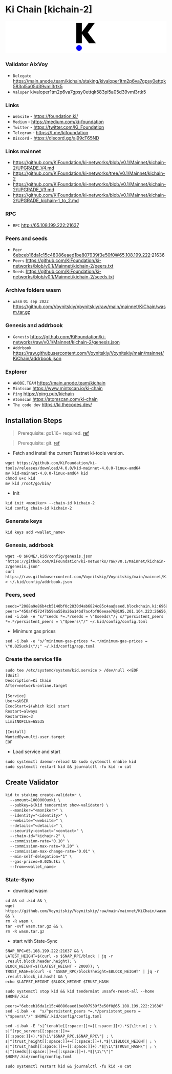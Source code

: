 # Ki Chain [kichain-2]
![KiChain Guide](https://github.com/Voynitskiy/Voynitskiy/blob/main/mainnet/KiChain/KiChain.png)
### Validator AlxVoy
* `Delegate` https://main.anode.team/kichain/staking/kivaloper1tm2p6va7gpsy0ettqk583pl5a05d39vml3rtk5
* `Valoper` kivaloper1tm2p6va7gpsy0ettqk583pl5a05d39vml3rtk5
### Links
* `Website` - https://foundation.ki/
* `Medium` - https://medium.com/ki-foundation
* `Twitter` - https://twitter.com/Ki_Foundation
* `Telegram` - https://t.me/kifoundation
* `Discord` - https://discord.gg/aj99cT65ND
### Links mainnet
* https://github.com/KiFoundation/ki-networks/blob/v0.1/Mainnet/kichain-2/UPGRADE_V4.md
* https://github.com/KiFoundation/ki-networks/tree/v0.1/Mainnet/kichain-2
* https://github.com/KiFoundation/ki-networks/blob/v0.1/Mainnet/kichain-2/UPGRADE_V3.md
* https://github.com/KiFoundation/ki-networks/blob/v0.1/Mainnet/kichain-2/UPGRADE_kichain-1_to_2.md
### RPC
* `RPC` http://65.108.199.222:21637
### Peers and seeds
* `Peer` 6ebceb16da1c15c48086eaed1be807939f3e50f0@65.108.199.222:21636
* `Peers` https://github.com/KiFoundation/ki-networks/blob/v0.1/Mainnet/kichain-2/peers.txt
* `Seeds` https://github.com/KiFoundation/ki-networks/blob/v0.1/Mainnet/kichain-2/seeds.txt
### Archive folders wasm
* `wasm` `01 sep 2022` https://github.com/Voynitskiy/Voynitskiy/raw/main/mainnet/KiChain/wasm.tar.gz
### Genesis and addrbook
* `Genesis` https://github.com/KiFoundation/ki-networks/raw/v0.1/Mainnet/kichain-2/genesis.json
* `Addrbook` https://raw.githubusercontent.com/Voynitskiy/Voynitskiy/main/mainnet/KiChain/addrbook.json
### Explorer
* `ANODE.TEAM` https://main.anode.team/kichain
* `Mintscan` https://www.mintscan.io/ki-chain
* `Ping` https://ping.pub/kichain
* `Atomscan` https://atomscan.com/ki-chain
* `The code dev` https://ki.thecodes.dev/
## Installation Steps
>Prerequisite: go1.16+ required. [ref](https://golang.org/doc/install)

>Prerequisite: git. [ref](https://github.com/git/git)

* Fetch and install the current Testnet ki-tools version.
```shell
wget https://github.com/KiFoundation/ki-tools/releases/download/4.0.0/kid-mainnet-4.0.0-linux-amd64
mv kid-mainnet-4.0.0-linux-amd64 kid
chmod u+x kid
mv kid /root/go/bin/
```
* Init
```
kid init <moniker> --chain-id kichain-2
kid config chain-id kichain-2
```

### Generate keys
```
kid keys add <wallet_name>
```
### Genesis, addrbook
```
wget -O $HOME/.kid/config/genesis.json "https://github.com/KiFoundation/ki-networks/raw/v0.1/Mainnet/kichain-2/genesis.json"
curl https://raw.githubusercontent.com/Voynitskiy/Voynitskiy/main/mainnet/KiChain/addrbook.json > ~/.kid/config/addrbook.json
```
### Peers, seed
```
seeds="2088a9e86b4cb5140bf0c2830d4ab6824c85c4aa@seed.blockchain.ki:6969"
peers="450af457247b59aa558a26a14bd7ac4bf86eeae70@195.201.164.223:26656,81eef39d2ca9a07490857d197423da4ba5e01879@15.188.134.35:26656,5adb5ad6a6fcef624866cefdb551dafdc07f7e78@15.188.198.188:26656,41b321292cbe50c5c30017cc71c404481be0e20b@3.38.12.5:26656,644df8ae7f92e4b77cce887479798b7a7b300797@162.55.189.153:26656,f2b80411c2b48935b796c91c907565c3bd78aff4@142.132.184.154:26656,90c0614a1af1320665cab280bd5e73a18ddf09b8@38.242.200.186:26656,520f6bef2b8fa29dc618b080fe99767562089c78@65.108.206.131:26656"
sed -i.bak -e "s/^seeds *=.*/seeds = \"$seeds\"/; s/^persistent_peers *=.*/persistent_peers = \"$peers\"/" ~/.kid/config/config.toml
```
* Minimum gas prices
```
sed -i.bak -e "s/^minimum-gas-prices *=.*/minimum-gas-prices = \"0.025uxki\"/;" ~/.kid/config/app.toml
```
### Create the service file
```
sudo tee /etc/systemd/system/kid.service > /dev/null <<EOF
[Unit]
Description=Ki Chain
After=network-online.target

[Service]
User=$USER
ExecStart=$(which kid) start
Restart=always
RestartSec=3
LimitNOFILE=65535

[Install]
WantedBy=multi-user.target
EOF
```
* Load service and start
```
sudo systemctl daemon-reload && sudo systemctl enable kid
sudo systemctl restart kid && journalctl -fu kid -o cat
```
## Create Validator
```
kid tx staking create-validator \
  --amount=1000000uxki \
  --pubkey=$(kid tendermint show-validator) \
  --moniker="<moniker>" \
  --identity="<identity>" \
  --website="<website>" \
  --details="<details>" \
  --security-contact="<contact>" \
  --chain-id="kichain-2" \
  --commission-rate="0.10" \
  --commission-max-rate="0.20" \
  --commission-max-change-rate="0.01" \
  --min-self-delegation="1" \
  --gas-prices=0.025utki \
  --from=<wallet_name>
```
### State-Sync
* download wasm
```
cd && cd .kid && \
wget https://github.com/Voynitskiy/Voynitskiy/raw/main/mainnet/KiChain/wasm.tar.gz && \
rm -R wasm \
tar -xvf wasm.tar.gz && \
rm -R wasm.tar.gz
```
* start with State-Sync
```
SNAP_RPC=65.108.199.222:21637 && \
LATEST_HEIGHT=$(curl -s $SNAP_RPC/block | jq -r .result.block.header.height); \
BLOCK_HEIGHT=$((LATEST_HEIGHT - 2000)); \
TRUST_HASH=$(curl -s "$SNAP_RPC/block?height=$BLOCK_HEIGHT" | jq -r .result.block_id.hash) && \
echo $LATEST_HEIGHT $BLOCK_HEIGHT $TRUST_HASH
```
```
sudo systemctl stop kid && kid tendermint unsafe-reset-all --home $HOME/.kid
```
```
peers="6ebceb16da1c15c48086eaed1be807939f3e50f0@65.108.199.222:21636"
sed -i.bak -e  "s/^persistent_peers *=.*/persistent_peers = \"$peers\"/" $HOME/.kid/config/config.toml
```
```
sed -i.bak -E "s|^(enable[[:space:]]+=[[:space:]]+).*$|\1true| ; \
s|^(rpc_servers[[:space:]]+=[[:space:]]+).*$|\1\"$SNAP_RPC,$SNAP_RPC\"| ; \
s|^(trust_height[[:space:]]+=[[:space:]]+).*$|\1$BLOCK_HEIGHT| ; \
s|^(trust_hash[[:space:]]+=[[:space:]]+).*$|\1\"$TRUST_HASH\"| ; \
s|^(seeds[[:space:]]+=[[:space:]]+).*$|\1\"\"|" $HOME/.kid/config/config.toml
```
```
sudo systemctl restart kid && journalctl -fu kid -o cat
```
